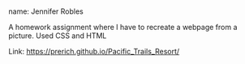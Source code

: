#

name: Jennifer Robles


A homework assignment where I have to recreate a webpage from a picture.
Used CSS and HTML

Link: 
https://prerich.github.io/Pacific_Trails_Resort/
